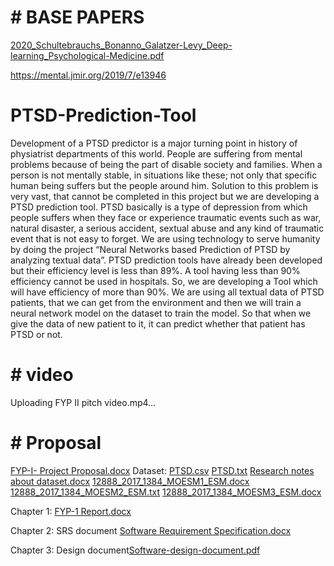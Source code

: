 # # BASE PAPERS 
[2020_Schultebrauchs_Bonanno_Galatzer-Levy_Deep-learning_Psychological-Medicine.pdf](https://github.com/Azka1212/PTSD-Prediction-Tool/files/8618544/2020_Schultebrauchs_Bonanno_Galatzer-Levy_Deep-learning_Psychological-Medicine.pdf)

https://mental.jmir.org/2019/7/e13946


# PTSD-Prediction-Tool
Development of a PTSD predictor is a major turning point in history of physiatrist departments of this world. People are suffering from mental problems because of being the part of disable society and families. When a person is not mentally stable, in situations like these; not only that specific human being suffers but the people around him. Solution to this problem is very vast, that cannot be completed in this project but we are developing a PTSD prediction tool. PTSD basically is a type of depression from which people suffers when they face or experience traumatic events such as war, natural disaster, a serious accident, sextual abuse and any kind of traumatic event that is not easy to forget. We are using technology to serve humanity by doing the project “Neural Networks based Prediction of PTSD by analyzing textual data”. PTSD prediction tools have already been developed but their efficiency level is less than 89%. A tool having less than 90% efficiency cannot be used in hospitals. So, we are developing a Tool which will have efficiency of more than 90%. We are using all textual data of PTSD patients, that we can get from the environment and then we will train a neural network model on the dataset to train the model. So that when we give the data of new patient to it, it can predict whether that patient has PTSD or not.
# # video    

Uploading FYP II pitch video.mp4…

# # Proposal 

[FYP-I- Project Proposal.docx](https://github.com/Azka1212/PTSD-Prediction-Tool/files/8618529/FYP-I-.Project.Proposal.docx)
Dataset:
[PTSD.csv](https://github.com/Azka1212/PTSD-Prediction-Tool/files/10073567/PTSD.csv)
[PTSD.txt](https://github.com/Azka1212/PTSD-Prediction-Tool/files/10073568/PTSD.txt)
[Research notes about dataset.docx](https://github.com/Azka1212/PTSD-Prediction-Tool/files/10073570/Research.notes.about.dataset.docx)
[12888_2017_1384_MOESM1_ESM.docx](https://github.com/Azka1212/PTSD-Prediction-Tool/files/10073571/12888_2017_1384_MOESM1_ESM.docx)
[12888_2017_1384_MOESM2_ESM.txt](https://github.com/Azka1212/PTSD-Prediction-Tool/files/10073572/12888_2017_1384_MOESM2_ESM.txt)
[12888_2017_1384_MOESM3_ESM.docx](https://github.com/Azka1212/PTSD-Prediction-Tool/files/10073573/12888_2017_1384_MOESM3_ESM.docx)

Chapter 1:
[FYP-1 Report.docx](https://github.com/Azka1212/PTSD-Prediction-Tool/files/10073560/FYP-1.Report.docx)

Chapter 2: SRS document 
[Software Requirement Specification.docx](https://github.com/Azka1212/PTSD-Prediction-Tool/files/10073564/Software.Requirement.Specification.docx)

Chapter 3:
Design document[Software-design-document.pdf](https://github.com/Azka1212/PTSD-Prediction-Tool/files/10770710/Software-design-document.pdf)
 
